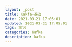 ```yaml
---
layout: _post
title: Kakfa-基础
date: 2021-03-21 17:05:01
updated: 2021-03-21 17:05:01
tags: 笔记
categories: Kafka
description: kafka
---
```



